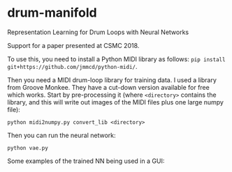 # drum-manifold
Representation Learning for Drum Loops with Neural Networks

Support for a paper presented at CSMC 2018.

To use this, you need to install a Python MIDI library as follows: `pip install git+https://github.com/jmmcd/python-midi/`.

Then you need a MIDI drum-loop library for training data. I used a library from Groove Monkee. They have a cut-down version available for free which works. Start by pre-processing it (where `<directory>` contains the library, and this will write out images of the MIDI files plus one large numpy file):

`python midi2numpy.py convert_lib <directory>`

Then you can run the neural network:

`python vae.py`


Some examples of the trained NN being used in a GUI: 

<object width="425" height="344"><param name="movie" value="https://www.youtube.com/v/3kzbQI2LiOk&hl=en&fs=1"></param><param name="allowFullScreen" value="true"></param><embed src="https://www.youtube.com/v/3kzbQI2LiOk&hl=en&fs=1" type="application/x-shockwave-flash" allowfullscreen="true" width="425" height="344"></embed></object>

